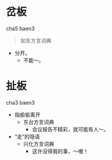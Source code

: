 # 岔板
cha5 baen3
> 如东方言词典
- 分开。
  - 不能～。





# 扯板
cha3 baen3
+ 指偷偷离开
  * 东台方言词典
    - 会议报告不精彩，就可能有人～。
+ “走”的隐语
  * 兴化方言词典
    - 这许没得我的事，～嗷！
